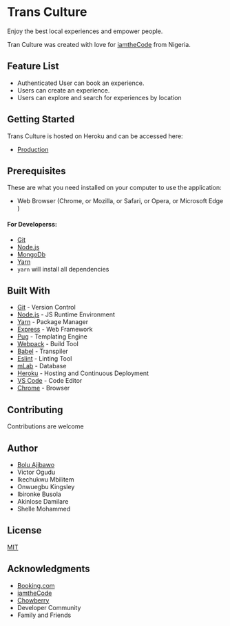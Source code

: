 # Trans Culture

Enjoy the best local experiences and empower people.

Tran Culture was created with love for [iamtheCode](#) from Nigeria.


## Feature List
* Authenticated User can book an experience.
* Users can create an experience.
* Users can explore and search for experiences by location

## Getting Started
Trans Culture is hosted on Heroku and can be accessed here:
- [Production](https://transculture.herokuapp.com)


## Prerequisites
 These are what you need installed on your computer to use the application:

 - Web Browser (Chrome, or Mozilla, or Safari, or Opera, or Microsoft Edge )

 #### For Developerss:
 - [Git](https://git-for-windows.github.io/)
 - [Node.js](https://nodejs.org/en/download/)
 - [MongoDb](https://www.mongodb.com/download-center#community)
 - [Yarn](https://yarnpkg.com/en/docs/install)
 - ``` yarn ``` will install all dependencies


## Built With

- [Git](https://git-scm.com/) - Version Control
- [Node.js](https://nodejs.org/) - JS Runtime Environment
- [Yarn](https://yarnpkg.com) - Package Manager
- [Express](https://expressjs.com/en/starter/installing.html) - Web Framework
- [Pug](https://pugjs.org/api/getting-started.html) - Templating Engine
- [Webpack](https://webpack.js.org/) - Build Tool
- [Babel](https://babeljs.io/) - Transpiler
- [Eslint](https://eslint.org/) - Linting Tool
- [mLab](https://mlab.com/) - Database
- [Heroku](https://heroku.com) - Hosting and Continuous Deployment
- [VS Code](https://code.visualstudio.com/) - Code Editor
- [Chrome](https://www.google.com/chrome/browser/desktop/index.html) - Browser


## Contributing

Contributions are welcome


## Author

* [Bolu Ajibawo](https://github.com/ajibs)
* Victor Ogudu
* Ikechukwu Mbilitem
* Onwuegbu Kingsley
* Ibironke Busola
* Akinlose Damilare
* Shelle Mohammed

## License

[MIT](https://github.com/ajibs/sustainable-tourism/LICENSE.md)


## Acknowledgments
* [Booking.com](#)
* [iamtheCode](#)
* [Chowberry](#)
* Developer Community
* Family and Friends
